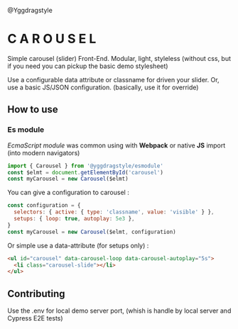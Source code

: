 @Yggdragstyle

# C A R O U S E L

Simple carousel (slider) Front-End.
Modular, light, styleless (without css, but if you need you can pickup the basic demo stylesheet)

Use a configurable data attribute or classname for driven your slider.
Or, use a basic JS/JSON configuration. (basically, use it for override)

## How to use

### Es module

_EcmaScript module_ was common using with **Webpack** or native **JS** import (into modern navigators)

```javascript
import { Carousel } from '@yggdragstyle/esmodule'
const $elmt = document.getElementById('carousel')
const myCarousel = new Carousel($elmt)
```

You can give a configuration to carousel :

```javascript
const configuration = {
  selectors: { active: { type: 'classname', value: 'visible' } },
  setups: { loop: true, autoplay: 5e3 },
}
const myCarousel = new Carousel($elmt, configuration)
```

Or simple use a data-attribute (for setups only) :

```html
<ul id="carousel" data-carousel-loop data-carousel-autoplay="5s">
  <li class="carousel-slide"></li>
</ul>
```

## Contributing

Use the .env for local demo server port, (whish is handle by local server and Cypress E2E tests)
